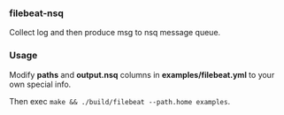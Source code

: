 ### filebeat-nsq

Collect log and then produce msg to nsq message queue.

### Usage

Modify **paths** and **output.nsq** columns in **examples/filebeat.yml** to your own special info.

Then exec  `make && ./build/filebeat --path.home examples`.
